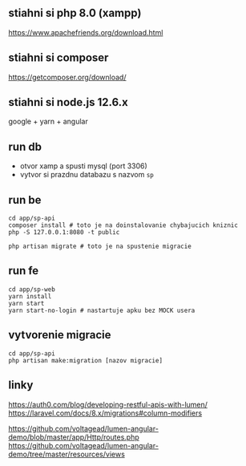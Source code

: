 ## stiahni si php 8.0 (xampp)
https://www.apachefriends.org/download.html

## stiahni si composer
https://getcomposer.org/download/

## stiahni si node.js 12.6.x
google + yarn + angular

## run db
* otvor xamp a spusti mysql (port 3306)
* vytvor si prazdnu databazu s nazvom `sp`


## run be
```
cd app/sp-api
composer install # toto je na doinstalovanie chybajucich kniznic 
php -S 127.0.0.1:8080 -t public

php artisan migrate # toto je na spustenie migracie
```

## run fe
```
cd app/sp-web
yarn install 
yarn start  
yarn start-no-login # nastartuje apku bez MOCK usera  
```

## vytvorenie migracie
```
cd app/sp-api
php artisan make:migration [nazov migracie]
``` 

## linky
https://auth0.com/blog/developing-restful-apis-with-lumen/
https://laravel.com/docs/8.x/migrations#column-modifiers

https://github.com/voltagead/lumen-angular-demo/blob/master/app/Http/routes.php
https://github.com/voltagead/lumen-angular-demo/tree/master/resources/views
